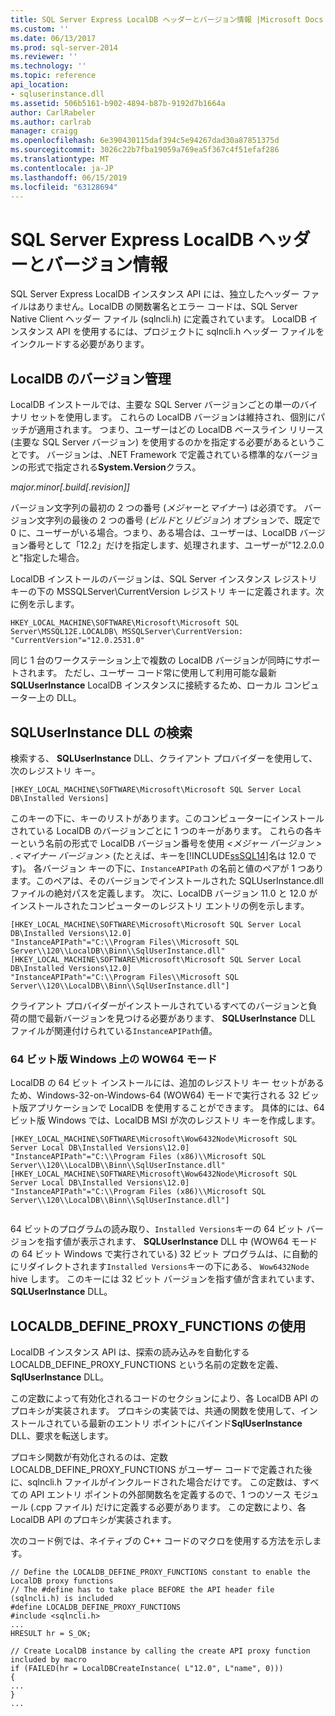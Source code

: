 ```yaml
---
title: SQL Server Express LocalDB ヘッダーとバージョン情報 |Microsoft Docs
ms.custom: ''
ms.date: 06/13/2017
ms.prod: sql-server-2014
ms.reviewer: ''
ms.technology: ''
ms.topic: reference
api_location:
- sqluserinstance.dll
ms.assetid: 506b5161-b902-4894-b87b-9192d7b1664a
author: CarlRabeler
ms.author: carlrab
manager: craigg
ms.openlocfilehash: 6e390430115daf394c5e94267dad30a87851375d
ms.sourcegitcommit: 3026c22b7fba19059a769ea5f367c4f51efaf286
ms.translationtype: MT
ms.contentlocale: ja-JP
ms.lasthandoff: 06/15/2019
ms.locfileid: "63128694"
---
```

# <a name="sql-server-express-localdb-header-and-version-information"></a>SQL Server Express LocalDB ヘッダーとバージョン情報
  SQL Server Express LocalDB インスタンス API には、独立したヘッダー ファイルはありません。LocalDB の関数署名とエラー コードは、SQL Server Native Client ヘッダー ファイル (sqlncli.h) に定義されています。 LocalDB インスタンス API を使用するには、プロジェクトに sqlncli.h ヘッダー ファイルをインクルードする必要があります。  
  
## <a name="localdb-versioning"></a>LocalDB のバージョン管理  
 LocalDB インストールでは、主要な SQL Server バージョンごとの単一のバイナリ セットを使用します。 これらの LocalDB バージョンは維持され、個別にパッチが適用されます。 つまり、ユーザーはどの LocalDB ベースライン リリース (主要な SQL Server バージョン) を使用するのかを指定する必要があるということです。 バージョンは、.NET Framework で定義されている標準的なバージョンの形式で指定される**System.Version**クラス。  
  
 *major.minor[.build[.revision]]*  
  
 バージョン文字列の最初の 2 つの番号 (*メジャー*と*マイナー*) は必須です。 バージョン文字列の最後の 2 つの番号 (*ビルド*と*リビジョン*) オプションで、既定で 0 に、ユーザーがいる場合。つまり、ある場合は、ユーザーは、LocalDB バージョン番号として「12.2」だけを指定します、処理されます、ユーザーが"12.2.0.0 と"指定した場合。  
  
 LocalDB インストールのバージョンは、SQL Server インスタンス レジストリ キーの下の MSSQLServer\CurrentVersion レジストリ キーに定義されます。次に例を示します。  
  
```  
HKEY_LOCAL_MACHINE\SOFTWARE\Microsoft\Microsoft SQL Server\MSSQL12E.LOCALDB\ MSSQLServer\CurrentVersion: "CurrentVersion"="12.0.2531.0"  
```  
  
 同じ 1 台のワークステーション上で複数の LocalDB バージョンが同時にサポートされます。 ただし、ユーザー コード常に使用して利用可能な最新**SQLUserInstance** LocalDB インスタンスに接続するため、ローカル コンピューター上の DLL。  
  
## <a name="locating-the-sqluserinstance-dll"></a>SQLUserInstance DLL の検索  
 検索する、 **SQLUserInstance** DLL、クライアント プロバイダーを使用して、次のレジストリ キー。  
  
```  
[HKEY_LOCAL_MACHINE\SOFTWARE\Microsoft\Microsoft SQL Server Local DB\Installed Versions]  
```  
  
 このキーの下に、キーのリストがあります。このコンピューターにインストールされている LocalDB のバージョンごとに 1 つのキーがあります。 これらの各キーという名前の形式で LocalDB バージョン番号を使用 *\<メジャー バージョン >* . *\<マイナー バージョン >* (たとえば、キーを[!INCLUDE[ssSQL14](../../includes/sssql14-md.md)]名は 12.0 です)。 各バージョン キーの下に、`InstanceAPIPath` の名前と値のペアが 1 つあります。このペアは、そのバージョンでインストールされた SQLUserInstance.dll ファイルの絶対パスを定義します。 次に、LocalDB バージョン 11.0 と 12.0 がインストールされたコンピューターのレジストリ エントリの例を示します。  
  
```  
[HKEY_LOCAL_MACHINE\SOFTWARE\Microsoft\Microsoft SQL Server Local DB\Installed Versions\12.0]  
"InstanceAPIPath"="C:\\Program Files\\Microsoft SQL Server\\120\\LocalDB\\Binn\\SqlUserInstance.dll"  
[HKEY_LOCAL_MACHINE\SOFTWARE\Microsoft\Microsoft SQL Server Local DB\Installed Versions\12.0]  
"InstanceAPIPath"="C:\\Program Files\\Microsoft SQL Server\\120\\LocalDB\\Binn\\SqlUserInstance.dll"]  
```  
  
 クライアント プロバイダーがインストールされているすべてのバージョンと負荷の間で最新バージョンを見つける必要があります、 **SQLUserInstance** DLL ファイルが関連付けられている`InstanceAPIPath`値。  
  
### <a name="wow64-mode-on-64-bit-windows"></a>64 ビット版 Windows 上の WOW64 モード  
 LocalDB の 64 ビット インストールには、追加のレジストリ キー セットがあるため、Windows-32-on-Windows-64 (WOW64) モードで実行される 32 ビット版アプリケーションで LocalDB を使用することができます。 具体的には、64 ビット版 Windows では、LocalDB MSI が次のレジストリ キーを作成します。  
  
```  
[HKEY_LOCAL_MACHINE\SOFTWARE\Microsoft\Wow6432Node\Microsoft SQL Server Local DB\Installed Versions\12.0]  
"InstanceAPIPath"="C:\\Program Files (x86)\\Microsoft SQL Server\\120\\LocalDB\\Binn\\SqlUserInstance.dll"  
[HKEY_LOCAL_MACHINE\SOFTWARE\Microsoft\Wow6432Node\Microsoft SQL Server Local DB\Installed Versions\12.0]  
"InstanceAPIPath"="C:\\Program Files (x86)\\Microsoft SQL Server\\120\\LocalDB\\Binn\\SqlUserInstance.dll"]  
  
```  
  
 64 ビットのプログラムの読み取り、`Installed Versions`キーの 64 ビット バージョンを指す値が表示されます、 **SQLUserInstance** DLL 中 (WOW64 モードの 64 ビット Windows で実行されている) 32 ビット プログラムは、に自動的にリダイレクトされます`Installed Versions`キーの下にある、 `Wow6432Node` hive します。 このキーには 32 ビット バージョンを指す値が含まれています、 **SQLUserInstance** DLL。  
  
## <a name="using-localdbdefineproxyfunctions"></a>LOCALDB_DEFINE_PROXY_FUNCTIONS の使用  
 LocalDB インスタンス API は、探索の読み込みを自動化する LOCALDB_DEFINE_PROXY_FUNCTIONS という名前の定数を定義、 **SqlUserInstance** DLL。  
  
 この定数によって有効化されるコードのセクションにより、各 LocalDB API のプロキシが実装されます。 プロキシの実装では、共通の関数を使用して、インストールされている最新のエントリ ポイントにバインド**SqlUserInstance** DLL、要求を転送します。  
  
 プロキシ関数が有効化されるのは、定数 LOCALDB_DEFINE_PROXY_FUNCTIONS がユーザー コードで定義された後に、sqlncli.h ファイルがインクルードされた場合だけです。 この定数は、すべての API エントリ ポイントの外部関数名を定義するので、1 つのソース モジュール (.cpp ファイル) だけに定義する必要があります。 この定数により、各 LocalDB API のプロキシが実装されます。  
  
 次のコード例では、ネイティブの C++ コードのマクロを使用する方法を示します。  
  
```  
// Define the LOCALDB_DEFINE_PROXY_FUNCTIONS constant to enable the LocalDB proxy functions   
// The #define has to take place BEFORE the API header file (sqlncli.h) is included  
#define LOCALDB_DEFINE_PROXY_FUNCTIONS  
#include <sqlncli.h>  
...  
HRESULT hr = S_OK;  
  
// Create LocalDB instance by calling the create API proxy function included by macro  
if (FAILED(hr = LocalDBCreateInstance( L"12.0", L"name", 0)))  
{  
...  
}  
...  
  
```  
  
  
